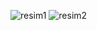 
![resim1](https://user-images.githubusercontent.com/72994762/201220475-13939f46-1d3f-4993-a3a2-e3837a477864.png)
![resim2](https://user-images.githubusercontent.com/72994762/201220700-0d5c19cd-e216-4465-a409-920cbeae43f9.png)
